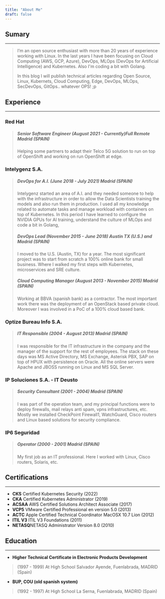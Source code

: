 ```yaml
---
title: "About Me"
draft: false
---
```


## Sumary
---

> I’m an open source enthusiast with more than 20 years of experience working with Linux. In the last years I have been focusing on Cloud Computing (AWS, GCP, Azure), DevOps, MLOps (DevOps for Artificial Intelligence) and Kubernetes. Also I'm  coding a bit with Golang.
> 
> In this blog I will publish technical articles regarding Open Source, Linux, Kubernets, Cloud Computing, Edge, DevOps, MLOps, SecDevOps, GitOps.. whatever OPS! ;p 
>

## Experience
---

### Red Hat
> ##### Senior Software Engineer (August 2021 - Currently)Full Remote Madrid (SPAIN)
>
> Helping some partners to adapt their Telco 5G solution to run on top of OpenShift and working on run OpenShift at edge.

### Intelygenz S.A.  
> ##### DevOps for A.I. (June 2018 - July 2021) Madrid (SPAIN)
> 
> Intelygenz started an area of A.I. and they needed someone to help with
> the infrastructure in order to allow the Data Scientists training the
> models and also run them in production. I used all my knowledge related
> to automate tasks and manage workload with containers on top of
> Kubernetes. In this period I have learned to configure the NVIDIA GPUs
> for AI training, understand the culture of MLOps and code a bit in
> Golang,
> 
> ##### DevOps Lead (November 2015 - June 2018) Austin TX (U.S.) and Madrid (SPAIN)
> 
> I moved to the U.S. (Austin, TX) for a year. The most significant project
> was to start from scratch a 100% online bank for small business. Where I
> walked my first steps with Kubernetes, microservices and SRE culture.
> 
> ##### Cloud Computing Manager (August 2013 - November 2015) Madrid (SPAIN)
> 
> Working at BBVA (spanish bank) as a contractor. The most important
> work there was the deployment of an OpenStack based private cloud.
> Moreover I was involved in a PoC of a 100% cloud based bank.

### Optize Bureau Info S.A. 
> ##### IT Responsible (2004 - August 2013) Madrid (SPAIN)
> 
> I was responsible for the IT infrastructure in the company and the
> manager of the support for the rest of employees. The stack on these
> days was MS Active Directory, MS Exchange, Asterisk PBX, SAP on top of
> HPUX with persistence on Oracle. All the online servers were Apache
> and JBOSS running on Linux and MS SQL Server.

### IP Soluciones S.A. - IT Deusto 
> ##### Security Consultant (2001 - 2004) Madrid (SPAIN)
> 
> I was part of the operation team, and my principal functions were to
> deploy firewalls, mail relays anti spam, vpns infrastructures, etc. Mostly
> we installed CheckPoint Firewall1, WatchGuard, Cisco routers and Linux
> based solutions for security compliance.

### IP6 Seguridad 
> ##### Operator (2000 - 2001) Madrid (SPAIN)
> 
> My first job as an IT professional. Here I worked with Linux, Cisco
> routers, Solaris, etc.

## Certifications
---
* **CKS** Certified Kubernetes Security (2022)
* **CKA** Certified Kubernetes Administrator (2019)
* **ACSAA** AWS Certified Solutions Architect Associate (2017)
* **VCP5** VMware Certified Professional en version 5.0 (2013)
* **ACTC** Apple Certified Technical Coordinator MacOSX 10.7 Lion (2012)
* **ITIL V3** ITIL V3 Foundations (2011)
* **NETASQ**NETASQ Administrator Version 8.0 (2010)

## Education
---

* **Higher Technical Certificate in Electronic Products Development** 
> (1997 - 1999) At High School Salvador Ayende, Fuenlabrada, MADRID (Spain)

* **BUP, COU (old spanish system)** 
> (1992 - 1997) At High School La Serna, Fuenlabrada, MADRID (Spain)
